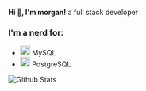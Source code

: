 **Hi 👋, I'm morgan!**
a full stack developer

### I'm a nerd for:
* <img height="20" src="https://raw.githubusercontent.com/bablubambal/All_logo_and_pictures/main/databases/mysql.svg"> MySQL
* <img height="20" src="https://raw.githubusercontent.com/bablubambal/All_logo_and_pictures/main/databases/postgresql.svg"> PostgreSQL

<img align="center" src="https://github-readme-stats.vercel.app/api?username=mvvrgan&show_icons=true&include_all_commits=true&theme=dark&count_private=true&include_all_commits=true" alt="Github Stats" />
